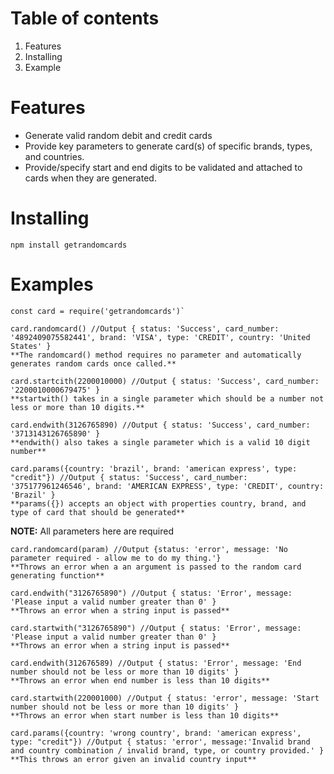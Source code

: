 Table of contents
=======
1. Features
2. Installing
3. Example

Features
=======
* Generate valid random debit and credit cards
* Provide key parameters to generate card(s) of specific brands, types, and countries.
* Provide/specify start and end digits to be validated and attached to cards when they are generated.

Installing
=======
```
npm install getrandomcards
```

Examples
=======
```
const card = require('getrandomcards')`
```
```
card.randomcard() //Output { status: 'Success', card_number: '4892409075582441', brand: 'VISA', type: 'CREDIT', country: 'United States' }
**The randomcard() method requires no parameter and automatically generates random cards once called.**
```

```
card.startcith(2200010000) //Output { status: 'Success', card_number: '2200010000679475' }
**startwith() takes in a single parameter which should be a number not less or more than 10 digits.**
```

```
card.endwith(3126765890) //Output { status: 'Success', card_number: '3713143126765890' }
**endwith() also takes a single parameter which is a valid 10 digit number**
```

```
card.params({country: 'brazil', brand: 'american express', type: "credit"}) //Output { status: 'Success', card_number: '375177961246546', brand: 'AMERICAN EXPRESS', type: 'CREDIT', country: 'Brazil' }
**params({}) accepts an object with properties country, brand, and type of card that should be generated**
```
**NOTE:** All parameters here are required

```
card.randomcard(param) //Output {status: 'error', message: 'No parameter required - allow me to do my thing.'}
**Throws an error when a an argument is passed to the random card generating function**
```

```
card.endwith("3126765890") //Output { status: 'Error', message: 'Please input a valid number greater than 0' }
**Throws an error when a string input is passed**
```

```
card.startwith("3126765890") //Output { status: 'Error', message: 'Please input a valid number greater than 0' }
**Throws an error when a string input is passed**
```

```
card.endwith(312676589) //Output { status: 'Error', message: 'End number should not be less or more than 10 digits' }
**Throws an error when end number is less than 10 digits**
```

```
card.startwith(220001000) //Output { status: 'error', message: 'Start number should not be less or more than 10 digits' }
**Throws an error when start number is less than 10 digits**
```

```
card.params({country: 'wrong country', brand: 'american express', type: "credit"}) //Output { status: 'error', message:'Invalid brand and country combination / invalid brand, type, or country provided.' }
**This throws an error given an invalid country input**
```



